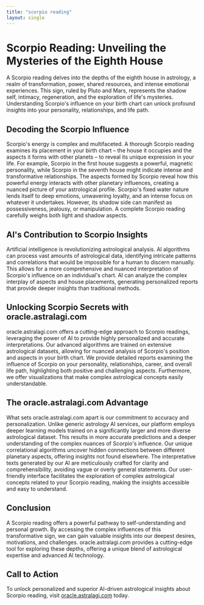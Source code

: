 ```yaml
---
title: "scorpio reading"
layout: single
---
```


# Scorpio Reading: Unveiling the Mysteries of the Eighth House

A Scorpio reading delves into the depths of the eighth house in astrology, a realm of transformation, power, shared resources, and intense emotional experiences.  This sign, ruled by Pluto and Mars, represents the shadow self, intimacy, regeneration, and the exploration of life's mysteries.  Understanding Scorpio's influence on your birth chart can unlock profound insights into your personality, relationships, and life path.

## Decoding the Scorpio Influence

Scorpio's energy is complex and multifaceted.  A thorough Scorpio reading examines its placement in your birth chart – the house it occupies and the aspects it forms with other planets – to reveal its unique expression in your life.  For example, Scorpio in the first house suggests a powerful, magnetic personality, while Scorpio in the seventh house might indicate intense and transformative relationships.  The aspects formed by Scorpio reveal how this powerful energy interacts with other planetary influences, creating a nuanced picture of your astrological profile.  Scorpio's fixed water nature lends itself to deep emotions, unwavering loyalty, and an intense focus on whatever it undertakes.  However, its shadow side can manifest as possessiveness, jealousy, or manipulation. A complete Scorpio reading carefully weighs both light and shadow aspects.

## AI's Contribution to Scorpio Insights

Artificial intelligence is revolutionizing astrological analysis. AI algorithms can process vast amounts of astrological data, identifying intricate patterns and correlations that would be impossible for a human to discern manually. This allows for a more comprehensive and nuanced interpretation of Scorpio's influence on an individual's chart.  AI can analyze the complex interplay of aspects and house placements, generating personalized reports that provide deeper insights than traditional methods.

##  Unlocking Scorpio Secrets with oracle.astralagi.com

oracle.astralagi.com offers a cutting-edge approach to Scorpio readings, leveraging the power of AI to provide highly personalized and accurate interpretations.  Our advanced algorithms are trained on extensive astrological datasets, allowing for nuanced analysis of Scorpio's position and aspects in your birth chart.  We provide detailed reports examining the influence of Scorpio on your personality, relationships, career, and overall life path, highlighting both positive and challenging aspects.  Furthermore, we offer visualizations that make complex astrological concepts easily understandable.

##  The oracle.astralagi.com Advantage

What sets oracle.astralagi.com apart is our commitment to accuracy and personalization.  Unlike generic astrology AI services, our platform employs deeper learning models trained on a significantly larger and more diverse astrological dataset.  This results in more accurate predictions and a deeper understanding of the complex nuances of Scorpio's influence.  Our unique correlational algorithms uncover hidden connections between different planetary aspects, offering insights not found elsewhere. The interpretative texts generated by our AI are meticulously crafted for clarity and comprehensibility, avoiding vague or overly general statements. Our user-friendly interface facilitates the exploration of complex astrological concepts related to your Scorpio reading, making the insights accessible and easy to understand.

## Conclusion

A Scorpio reading offers a powerful pathway to self-understanding and personal growth. By accessing the complex influences of this transformative sign, we can gain valuable insights into our deepest desires, motivations, and challenges. oracle.astralagi.com provides a cutting-edge tool for exploring these depths, offering a unique blend of astrological expertise and advanced AI technology.

## Call to Action

To unlock personalized and superior AI-driven astrological insights about Scorpio reading, visit [oracle.astralagi.com](https://oracle.astralagi.com) today.